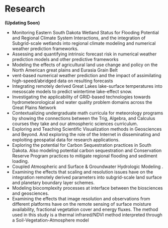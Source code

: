 # Research

**(Updating Soon)**

*  Monitoring Eastern South Dakota Wetland Status for Flooding Potential and Regional Climate System Interactions, and the integration of Subgrid-scale wetlands into regional climate modeling and numerical weather prediction frameworks.
*  Assessing and quantifying intrinsic forecast risk in numerical weather prediction models and other predictive frameworks
*  Modeling the effects of agricultural land use change and policy on the North American great plains and Eurasia Grain Belt
*   vent-based numerical weather prediction and the impact of assimilating high-speed/abridged data on resulting forecasts
*  Integrating remotely derived Great Lakes lake-surface temperatures into mesoscale models to predict wintertime lake-effect snow.
*  Investigating the applicability of GRID-based technologies towards hydrometeorological and water quality problem domains across the Great Plains Network
*  Contextualizing undergraduate math curricula for meteorology programs by showing the connections between the Trig, Algebra, and Calculus courses they take and our atmospheric sciences curriculum.
*  Exploring and Teaching Scientific Visualization methods in Geosciences and Beyond. And exploring the role of the Internet in disseminating and exploiting geospatial data for research applications.
*  Exploring the potential for Carbon Sequestration practices in South Dakota. Also modeling potential carbon sequestration and Conservation Reserve Program practices to mitigate regional flooding and sediment loading.
*  Coupled Atmospheric and Surface & Groundwater Hydrologic Modeling .
*  Examining the effects that scaling and resolution issues have on the integration remotely derived parameters into subgrid-scale land surface and planetary boundary layer schemes.
*  Modeling biocomplexity processes at interface between the biosciences and geosciences.
*  Examining the effects that image resolution and observations from different platforms have on the remote sensing of surface moisture availability, fractional vegetation cover and energy fluxes. The method used in this study is a thermal infrared/NDVI method interpreted through a Soil-Vegetation-Atmosphere model
